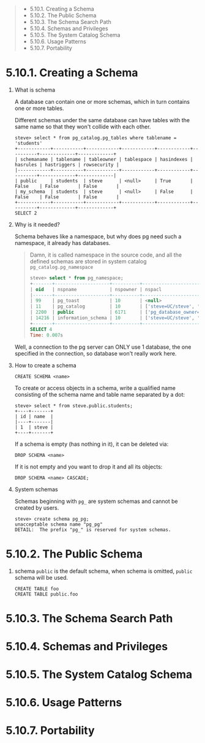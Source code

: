> *  5.10.1. Creating a Schema
> *  5.10.2. The Public Schema
> *  5.10.3. The Schema Search Path
> *  5.10.4. Schemas and Privileges
> *  5.10.5. The System Catalog Schema
> *  5.10.6. Usage Patterns
> *  5.10.7. Portability

# 5.10.1. Creating a Schema

1. What is schema

   A database can contain one or more schemas, which in turn contains one or
   more tables.

   Different schemas under the same database can have tables with the same name
   so that they won't collide with each other.

   ```
   steve> select * from pg_catalog.pg_tables where tablename = 'students'
   +------------+-----------+------------+------------+------------+----------+-------------+-------------+
   | schemaname | tablename | tableowner | tablespace | hasindexes | hasrules | hastriggers | rowsecurity |
   |------------+-----------+------------+------------+------------+----------+-------------+-------------|
   | public     | students  | steve      | <null>     | True       | False    | False       | False       |
   | my_schema  | students  | steve      | <null>     | False      | False    | False       | False       |
   +------------+-----------+------------+------------+------------+----------+-------------+-------------+
   SELECT 2
   ```

2. Why is it needed?

   Schema behaves like a namespace, but why does pg need such a namespace, it 
   already has databases.

   > Damn, it is called namespace in the source code, and all the defined schemas
   > are stored in system catalog `pg_catalog.pg_namespace`
   >
   >
   > ```sql
   > steve> select * from pg_namespace;
   > +-------+--------------------+----------+--------------------------------------------------------------------+
   > | oid   | nspname            | nspowner | nspacl                                                             |
   > |-------+--------------------+----------+--------------------------------------------------------------------|
   > | 99    | pg_toast           | 10       | <null>                                                             |
   > | 11    | pg_catalog         | 10       | ['steve=UC/steve', '=U/steve']                                     |
   > | 2200  | public             | 6171     | ['pg_database_owner=UC/pg_database_owner', '=U/pg_database_owner'] |
   > | 14216 | information_schema | 10       | ['steve=UC/steve', '=U/steve']                                     |
   > +-------+--------------------+----------+--------------------------------------------------------------------+
   > SELECT 4
   > Time: 0.007s
   > ```

   Well, a connection to the pg server can ONLY use 1 database, the one specified
   in the connection, so database won't really work here.

3. How to create a schema

   ```
   CREATE SCHEMA <name>
   ```

   To create or access objects in a schema, write a qualified name consisting 
   of the schema name and table name separated by a dot: 

   ```
   steve> select * from steve.public.students;
   +----+-------+
   | id | name  |
   |----+-------|
   | 1  | steve |
   +----+-------+
   ```

   If a schema is empty (has nothing in it), it can be deleted via:

   ```
   DROP SCHEMA <name>
   ```

   If it is not empty and you want to drop it and all its objects:

   ```
   DROP SCHEMA <name> CASCADE;
   ```

4. System schemas

   Schemas beginning with `pg_` are system schemas and cannot be created by users.

   ```
   steve> create schema pg_pg;
   unacceptable schema name "pg_pg"
   DETAIL:  The prefix "pg_" is reserved for system schemas.
   ```

# 5.10.2. The Public Schema

1. schema `public` is the default schema, when schema is omitted, `public` schema
   will be used.

   ```
   CREATE TABLE foo 
   CREATE TABLE public.foo
   ```

# 5.10.3. The Schema Search Path
# 5.10.4. Schemas and Privileges
# 5.10.5. The System Catalog Schema
# 5.10.6. Usage Patterns
# 5.10.7. Portability